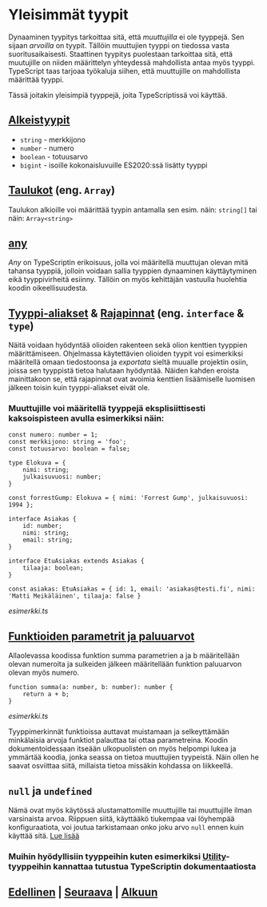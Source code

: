 # Yleisimmät tyypit
Dynaaminen tyypitys tarkoittaa sitä, että *muuttujilla* ei ole tyyppejä. Sen sijaan *arvoilla* on tyypit. Tällöin muuttujien tyyppi on tiedossa vasta suoritusaikaisesti. Staattinen tyypitys puolestaan tarkoittaa sitä, että muutujille on niiden määrittelyn yhteydessä mahdollista antaa myös tyyppi. TypeScript taas tarjoaa työkaluja siihen, että muuttujille on mahdollista määrittää tyyppi.

Tässä joitakin yleisimpiä tyyppejä, joita TypeScriptissä voi käyttää.

## [Alkeistyypit](https://www.typescriptlang.org/docs/handbook/2/everyday-types.html#the-primitives-string-number-and-boolean)
- `string` - merkkijono
- `number` - numero
- `boolean` - totuusarvo
- `bigint` - isoille kokonaisluvuille ES2020:ssä lisätty tyyppi

## [Taulukot](https://www.typescriptlang.org/docs/handbook/2/everyday-types.html#arrays) (eng. `Array`)
Taulukon alkioille voi määrittää tyypin antamalla sen esim. näin: `string[]` tai näin: `Array<string>`

## [any](https://www.typescriptlang.org/docs/handbook/2/everyday-types.html#any)
*Any* on TypeScriptin erikoisuus, jolla voi määritellä muuttujan olevan mitä tahansa tyyppiä, jolloin voidaan sallia tyyppien dynaaminen käyttäytyminen eikä tyyppivirheitä esiinny. Tällöin on myös kehittäjän vastuulla huolehtia koodin oikeellisuudesta.

## [Tyyppi-aliakset](https://www.typescriptlang.org/docs/handbook/2/everyday-types.html#type-aliases) & [Rajapinnat](https://www.typescriptlang.org/docs/handbook/2/everyday-types.html#interfaces) (eng. `interface` & `type`)
Näitä voidaan hyödyntää olioiden rakenteen sekä olion kenttien tyyppien määrittämiseen. Ohjelmassa käytettävien olioiden tyypit voi esimerkiksi määritellä omaan tiedostoonsa ja *exportata* sieltä muualle projektin osiin, joissa sen tyyppistä tietoa halutaan hyödyntää. Näiden kahden eroista mainittakoon se, että rajapinnat ovat avoimia kenttien lisäämiselle luomisen jälkeen toisin kuin tyyppi-aliakset eivät ole.

### Muuttujille voi määritellä tyyppejä eksplisiittisesti kaksoispisteen avulla esimerkiksi näin:
```TS
const numero: number = 1;
const merkkijono: string = 'foo';
const totuusarvo: boolean = false;

type Elokuva = {
    nimi: string;
    julkaisuvuosi: number;
}

const forrestGump: Elokuva = { nimi: 'Forrest Gump', julkaisuvuosi: 1994 };

interface Asiakas {
    id: number;
    nimi: string;
    email: string;
}

interface EtuAsiakas extends Asiakas {
    tilaaja: boolean;
}

const asiakas: EtuAsiakas = { id: 1, email: 'asiakas@testi.fi', nimi: 'Matti Meikäläinen', tilaaja: false }
```
*esimerkki.ts*

## [Funktioiden parametrit ja paluuarvot](https://www.typescriptlang.org/docs/handbook/2/everyday-types.html#functions)

Allaolevassa koodissa funktion summa parametrien a ja b määritellään olevan numeroita ja sulkeiden jälkeen määritellään funktion paluuarvon olevan myös numero.
```TS
function summa(a: number, b: number): number {
    return a + b;
}
```
*esimerkki.ts*

Tyyppimerkinnät funktioissa auttavat muistamaan ja selkeyttämään minkälaisia arvoja funktiot palauttaa tai ottaa parametreina. Koodin dokumentoidessaan itseään ulkopuolisten on myös helpompi lukea ja ymmärtää koodia, jonka seassa on tietoa muuttujien tyypeistä. Näin ollen he saavat osviittaa siitä, millaista tietoa missäkin kohdassa on liikkeellä.

## `null` ja `undefined`
Nämä ovat myös käytössä alustamattomille muuttujille tai muuttujille ilman varsinaista arvoa. Riippuen siitä, käyttääkö tiukempaa vai löyhempää konfiguraatiota, voi joutua tarkistamaan onko joku arvo `null` ennen kuin käyttää sitä. [Lue lisää](https://www.typescriptlang.org/docs/handbook/2/everyday-types.html#null-and-undefined)

### Muihin hyödyllisiin tyyppeihin kuten esimerkiksi [Utility](https://www.typescriptlang.org/docs/handbook/utility-types.html)-tyyppeihin kannattaa tutustua TypeScriptin dokumentaatiosta

## [Edellinen](../0/README.md) | [Seuraava](../2/README.md) | [Alkuun](../../../README.md)